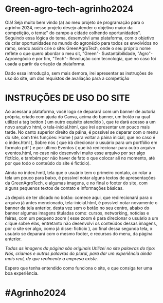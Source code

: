 # Green-agro-tech-agrinho2024


Olá! Seja muito bem vindo (a) ao meu projeto de programação para o agrinho 2024, nesse projeto desejo atender o objetivo maior da competição, o tema:" do campo a cidade colhendo oportunidades". Seguindo essa lógica do tema, desenvolvi uma plataforma, com o objetivo de criar oportunidades no mundo do agronécio para todos os envolvidos no ramo, sendo assim crie o site: GreenAgroTech, onde o seu próprio nome reflete o que quero abordar o meu sit, "Green"- Sustantábilidade, "Agro"- Agronegócio e por fim, "Tech"- Revolução com tecnologia, que no caso foi usada a partir da criação da plataforma.

Dado essa introdução, sem mais demora, irei apresentar as instruções de uso do site, um dos requistos de avaliação para a competição

# INSTRUÇÕES DE USO DO SITE

Ao acessar a plataforma, você logo se deparará com um banner de autoria própria, criado com ajuda do Canva, acima do banner, um botão na qual utilizei a tag botton ( um outro equisito atendido ), que te dará acesso a um novo arquivo html, o tela-inicial.html, que irei apresentar um pouco mais tarde. No canto superior direito da páina, é possível se deparar com o menu do site, com trés funções: Home ( para voltar a páina inicial, que no caso é o index.html ), Sobre nós ( que irá direcionar o usuário para um portfólio em formato pdf ) e por ultimo Eventos ( que irá redirecionar para outro arquivo eventos.html, no caso não desenvolvi muito esse arquivo por ser algo fictício, e também por não haver de fato o que colocar ali no momento, até por que todo o conteúdo do site é fictício).

Ainda no index.hmtl, tela que o usuário tem o primeiro contato, ao rolar a tela um pouco para baixo, é possível notar alguns textos de apresentações da GreenAgroTech, e algumas imagens, e no final o footer do site, com alguns pequenos textos de contato e informações básicas.

Já depois de ter clicado no botão: comece aqui, que redirecionará para o arquivo já antes mencionado, tela-inicial.html, é possível notar novamente o banner da tela anterior, desta vez sem o botão no seu centro, abaixo do banner algumas imagens tituladas como: cursos, networking, notícias e feiras, com um pequeno zoom ( esse zoom é para direcionar o usuário a um clique sobre elas, entretanto não desenvolvi os conteúdos dessas imagens, por o site ser algo, como já disse: fictício ), ao final dessa segunda tela, o usuário se deparará com o mesmo footer, e recursos do menu, da página anterior.

*Todas as imagens da página são originais*
*Utilizei no site palavras do tipo: Nós, criamos e outras palavras do plural, para dar um experiência ainda mais real, de que realmente a empresa existe.*

Espero que tenha entendido como funciona o site, e que consiga ter uma boa experiência.

# #Agrinho2024
